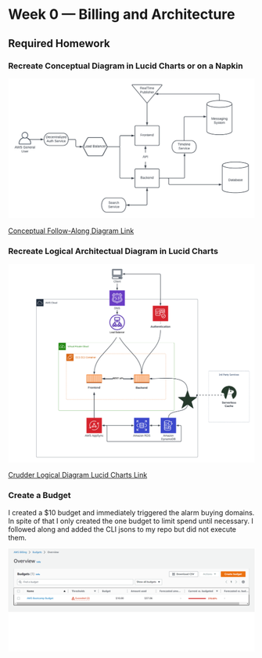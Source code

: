 # Week 0 — Billing and Architecture


## Required Homework

### Recreate Conceptual Diagram in Lucid Charts or on a Napkin

![Highly Original High Effort Conceptual Diagram](assets/Cruddur-Conceptual-Diagram.png)

[Conceptual Follow-Along Diagram Link](https://lucid.app/lucidchart/a620a0c4-17ef-4697-bf9d-0e312701b361/edit?viewport_loc=-11%2C66%2C1935%2C961%2C0_0&invitationId=inv_9eda1340-2683-4c68-ad04-af47c55ab27b)

### Recreate Logical Architectual Diagram in Lucid Charts

![Logical Diagram](assets/Cruddur%20Logical%20Diagram.png)

[Crudder Logical Diagram Lucid Charts Link](https://lucid.app/lucidchart/ae94cc5c-8761-4240-992f-50d615b3b9c7/edit?viewport_loc=-1840%2C-626%2C4354%2C2334%2C0_0&invitationId=inv_d37dcab1-d239-450f-be20-2be6ca524fa8)

### Create a Budget

I created a $10 budget and immediately triggered the alarm buying domains. In spite of that I only created the one budget to limit spend until necessary. I followed 
along and added the CLI jsons to my repo but did not execute them.   

![My Budget Alarm](assets/BudgetAlarmHomework.png)
